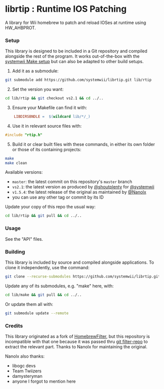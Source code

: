 # librtip : Runtime IOS Patching

A library for Wii homebrew to patch and reload IOSes at runtime using HW_AHBPROT.

### Setup

This library is designed to be included in a Git repository and compiled alongside the rest of the program. It works out-of-the-box with the [systemwii Make setup](https://github.com/systemwii/make) but can also be adapted to other build setups.

1. Add it as a submodule:
```bash
git submodule add https://github.com/systemwii/librtip.git lib/rtip
```
2. Set the version you want:
```bash
cd lib/rtip && git checkout vs2.1 && cd ../..
```
3. Ensure your Makefile can find it with:
```makefile
    LIBDIRSBNDLE =	$(wildcard lib/*/_)
```
4. Use it in relevant source files with:
```c
#include "rtip.h"
```
5. Build it or clear built files with these commands, in either its own folder or those of its containing projects:
```bash
make
make clean
```

Available versions:
- `master`: the latest commit on this repository's `master` branch
- `vs2.1`: the latest version as produced by [@shoutplenty](https://github.com/pyorot) for [@systemwii](https://github.com/systemwii)
- `v1.5.4`: the latest release of the original as maintained by [@Nanolx](https://gitlab.com/Nanolx/homebrewfilter)
- you can use any other tag or commit by its ID

Update your copy of this repo the usual way:
```bash
cd lib/rtip && git pull && cd ../..
```

### Usage

See the "API" files.

### Building

This library is included by source and compiled alongside applications. To clone it independently, use the command:
```bash
git clone --recurse-submodules https://github.com/systemwii/librtip.git librtip
```
Update any of its submodules, e.g. "make" here, with:
```bash
cd lib/make && git pull && cd ../..
```
Or update them all with:
```bash
git submodule update --remote
```

### Credits

This library originated as a fork of [HomebrewFilter](https://gitlab.com/Nanolx/homebrewfilter), but this repository is incompatible with that one because it was passed thru [git filter-repo](https://github.com/newren/git-filter-repo) to extract the relevant part. Thanks to Nanolx for maintaining the original.

Nanolx also thanks:
- libogc devs
- Team Twiizers
- damysteryman
- anyone I forgot to mention here
